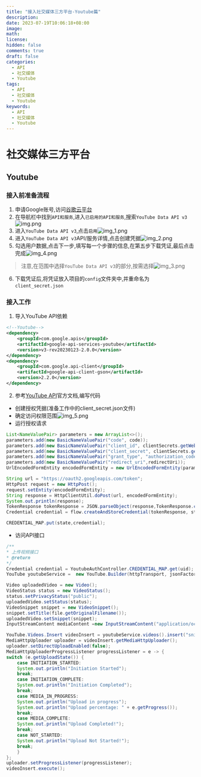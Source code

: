```yaml
---
title: "接入社交媒体三方平台-Youtube篇"
description: 
date: 2023-07-19T10:06:18+08:00
image: 
math: 
license: 
hidden: false
comments: true
draft: false
categories:
  - API
  - 社交媒体
  - Youtube
tags:
  - API
  - 社交媒体
  - Youtube
keywords:
  - API
  - 社交媒体
  - Youtube
---
```

# 社交媒体三方平台
## Youtube
### 接入前准备流程
1. 申请Google账号,访问[谷歌云平台](https://console.cloud.google.com/)
2. 在导航栏中找到`API和服务`,进入`已启用的API和服务`,搜索`YouTube Data API v3`![img.png](img.png)
3. 进入`YouTube Data API v3`,点击`启用`![img_1.png](img_1.png)
4. 进入`YouTube Data API v3`API/服务详情,点击创建凭据![img_2.png](img_2.png)
5. 勾选用户数据,点击下一步,填写每一个步骤的信息,在第五步下载凭证,最后点击完成![img_4.png](img_4.png)
> 注意,在范围中选择`YouTube Data API v3`的部分,按需选择![img_3.png](img_3.png)
6. 下载凭证后,将凭证放入项目的`config`文件夹中,并重命名为`client_secret.json`

### 接入工作
1. 导入YouTube API依赖
```xml
<!--Youtube-->
<dependency>
    <groupId>com.google.apis</groupId>
    <artifactId>google-api-services-youtube</artifactId>
    <version>v3-rev20230123-2.0.0</version>
</dependency>
<dependency>
    <groupId>com.google.api-client</groupId>
    <artifactId>google-api-client-gson</artifactId>
    <version>2.2.0</version>
</dependency>
```
2. 参考[YouTube API](https://developers.google.com/youtube/v3/docs?hl=zh-cn)官方文档,编写代码
- 创建授权凭据(准备工作中的client_secret.json文件)
- 确定访问权限范围![img_5.png](img_5.png)
- 运行授权请求
```java
List<NameValuePair> parameters = new ArrayList<>();
parameters.add(new BasicNameValuePair("code", code));
parameters.add(new BasicNameValuePair("client_id", clientSecrets.getWeb().getClientId()));
parameters.add(new BasicNameValuePair("client_secret", clientSecrets.getWeb().getClientSecret()));
parameters.add(new BasicNameValuePair("grant_type", "authorization_code"));
parameters.add(new BasicNameValuePair("redirect_uri",redirectUri));
UrlEncodedFormEntity encodedFormEntity = new UrlEncodedFormEntity(parameters, StandardCharsets.UTF_8.name());

String url = "https://oauth2.googleapis.com/token";
HttpPost request = new HttpPost();
request.setEntity(encodedFormEntity);
String response = HttpClientUtil.doPost(url, encodedFormEntity);
System.out.println(response);
TokenResponse tokenResponse = JSON.parseObject(response,TokenResponse.class);
Credential credential = flow.createAndStoreCredential(tokenResponse, state);

CREDENTIAL_MAP.put(state,credential);
```
- 访问API接口
```java
/**
* 上传视频接口
* @return
*/
Credential credential = YoutubeAuthController.CREDENTIAL_MAP.get(uid);
YouTube youtubeService =  new YouTube.Builder(httpTransport, jsonFactory, credential).build();

Video uploadedVideo = new Video();
VideoStatus status = new VideoStatus();
status.setPrivacyStatus("public");
uploadedVideo.setStatus(status);
VideoSnippet snippet = new VideoSnippet();
snippet.setTitle(file.getOriginalFilename());
uploadedVideo.setSnippet(snippet);
InputStreamContent mediaContent =new InputStreamContent("application/octet-stream",new BufferedInputStream(file.getInputStream()));

YouTube.Videos.Insert videoInsert = youtubeService.videos().insert("snippet,status,id,player", uploadedVideo, mediaContent);
MediaHttpUploader uploader = videoInsert.getMediaHttpUploader();
uploader.setDirectUploadEnabled(false);
MediaHttpUploaderProgressListener progressListener = e -> {
switch (e.getUploadState()) {
    case INITIATION_STARTED:
    System.out.println("Initiation Started");
    break;
    case INITIATION_COMPLETE:
    System.out.println("Initiation Completed");
    break;
    case MEDIA_IN_PROGRESS:
    System.out.println("Upload in progress");
    System.out.println("Upload percentage: " + e.getProgress());
    break;
    case MEDIA_COMPLETE:
    System.out.println("Upload Completed!");
    break;
    case NOT_STARTED:
    System.out.println("Upload Not Started!");
    break;
    }
};
uploader.setProgressListener(progressListener);
videoInsert.execute();
```